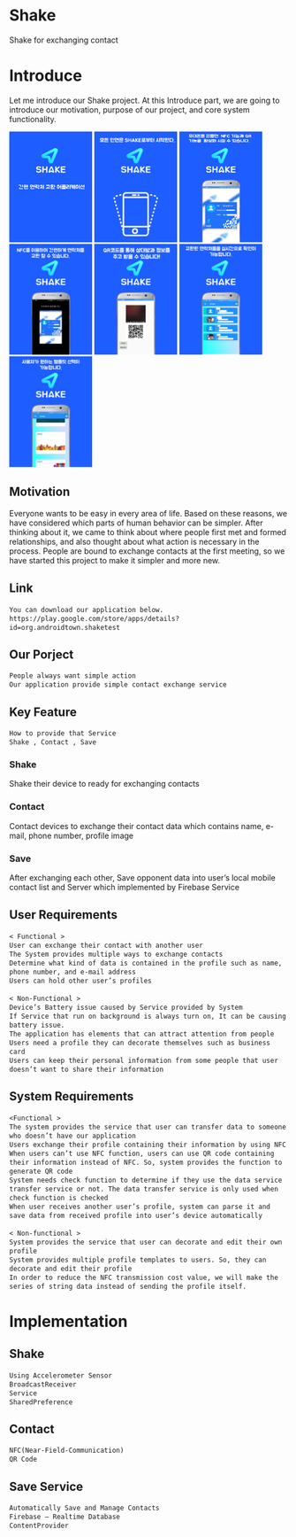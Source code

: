 # Shake
Shake for exchanging contact





Introduce
===============================================================
Let me introduce our Shake project. 
At this Introduce part, we are going to introduce our motivation, purpose of our project, and core system functionality.

<img src="/app/src/main/res/drawable/page_num1.png" width="150" height ="200"> <img src="/app/src/main/res/drawable/page_num2.png" width="150" height ="200"> 
<img src="/app/src/main/res/drawable/page_num3.png" width="150" height ="200"> 
<img src="/app/src/main/res/drawable/page_num4.png" width="150" height ="200"> 
<img src="/app/src/main/res/drawable/page_num5.png" width="150" height ="200"> 
<img src="/app/src/main/res/drawable/page_num6.png" width="150" height ="200"> 
<img src="/app/src/main/res/drawable/page_num7.png" width="150" height ="200">
## Motivation

Everyone wants to be easy in every area of life. Based on these reasons, we have considered which parts of human behavior can be simpler. 
After thinking about it, we came to think about where people first met and formed relationships, and also thought about what action is necessary in the process. 
People are bound to exchange contacts at the first meeting, so we have started this project to make it simpler and more new.

## Link 
```
You can download our application below.
https://play.google.com/store/apps/details?id=org.androidtown.shaketest
```
## Our Porject
```
People always want simple action
Our application provide simple contact exchange service
```
## Key Feature
```
How to provide that Service
Shake , Contact , Save
```
### Shake 
Shake their device to ready for exchanging contacts
### Contact
Contact devices to exchange their contact data which contains name, e-mail, phone number, profile image
### Save
After exchanging each other, Save opponent data into user’s local mobile contact list and Server which implemented by Firebase Service

## User Requirements
```
< Functional >
User can exchange their contact with another user
The System provides multiple ways to exchange contacts
Determine what kind of data is contained in the profile such as name, phone number, and e-mail address
Users can hold other user’s profiles

< Non-Functional >
Device’s Battery issue caused by Service provided by System
If Service that run on background is always turn on, It can be causing battery issue.
The application has elements that can attract attention from people
Users need a profile they can decorate themselves such as business card
Users can keep their personal information from some people that user doesn’t want to share their information
```
## System Requirements
```
<Functional >
The system provides the service that user can transfer data to someone who doesn’t have our application
Users exchange their profile containing their information by using NFC
When users can’t use NFC function, users can use QR code containing their information instead of NFC. So, system provides the function to generate QR code
System needs check function to determine if they use the data service transfer service or not. The data transfer service is only used when check function is checked
When user receives another user’s profile, system can parse it and save data from received profile into user’s device automatically

< Non-functional >
System provides the service that user can decorate and edit their own profile
System provides multiple profile templates to users. So, they can decorate and edit their profile
In order to reduce the NFC transmission cost value, we will make the series of string data instead of sending the profile itself.
```


Implementation
===============================================================
## Shake
```
Using Accelerometer Sensor
BroadcastReceiver 
Service
SharedPreference
```
## Contact	

```
NFC(Near-Field-Communication)
QR Code
```
## Save Service
``` 
Automatically Save and Manage Contacts
Firebase – Realtime Database
ContentProvider
```
